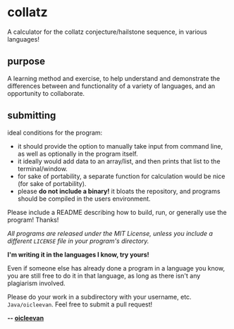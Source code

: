 # collatz
A calculator for the collatz conjecture/hailstone sequence, in various languages!

## purpose

A learning method and exercise, to help understand and demonstrate the differences between and functionality of a variety of languages, and an opportunity to collaborate.

## submitting

ideal conditions for the program:

- it should provide the option to manually take input from command line, as well as optionally in the program itself.
- it ideally would add data to an array/list, and then prints that list to the terminal/window.
- for sake of portability, a separate function for calculation would be nice (for sake of portability).
- please **do not include a binary!** it bloats the repository, and programs should be compiled in the users environment.

Please include a README describing how to build, run, or generally use the program! Thanks!

*All programs are released under the MIT License, unless you include a different `LICENSE` file in your program's directory.* 

**I'm writing it in the languages I know, try yours!**

Even if someone else has already done a program in a language you know, you are still free to do it in that language, as long as there isn't any plagiarism involved.

Please do your work in a subdirectory with your username, etc. `Java/oicleevan`. Feel free to submit a pull request!

**-- [oicleevan](https://oicleevan.github.io/)**
